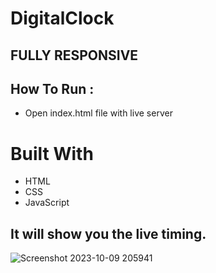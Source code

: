 # DigitalClock

## FULLY RESPONSIVE

## How To Run :

* Open index.html file with live server

# Built With
* HTML
* CSS
* JavaScript

## It will show you the live timing.
![Screenshot 2023-10-09 205941](https://github.com/rishi1089/DigitalClock/assets/121492593/642d273a-45ac-4edd-b3e0-dc544f84fa8a)

